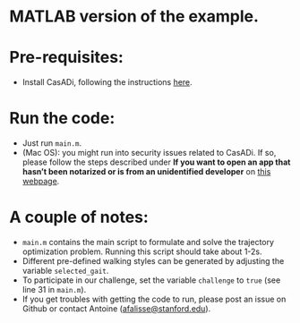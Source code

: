 MATLAB version of the example.
==============================

# Pre-requisites:
- Install CasADi, following the instructions [here](https://web.casadi.org/get/).

# Run the code:
- Just run `main.m`.
- (Mac OS): you might run into security issues related to CasADi. If so, please follow the steps described under **If you want to open an app that hasn’t been notarized or is from an unidentified developer** on [this webpage](https://support.apple.com/en-us/HT202491).


# A couple of notes:
- `main.m` contains the main script to formulate and solve the trajectory optimization problem. Running this script should take about 1-2s.
- Different pre-defined walking styles can be generated by adjusting the variable `selected_gait`.
- To participate in our challenge, set the variable `challenge` to `true` (see line 31 in `main.m`).
- If you get troubles with getting the code to run, please post an issue on Github or contact Antoine (afalisse@stanford.edu).
